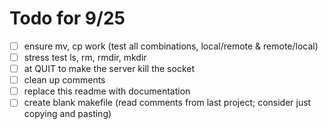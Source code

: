 # Todo for 9/25

- [ ] ensure mv, cp work (test all combinations, local/remote & remote/local)
- [ ] stress test ls, rm, rmdir, mkdir
- [ ] at QUIT to make the server kill the socket
- [ ] clean up comments
- [ ] replace this readme with documentation
- [ ] create blank makefile (read comments from last project; consider just copying and pasting)